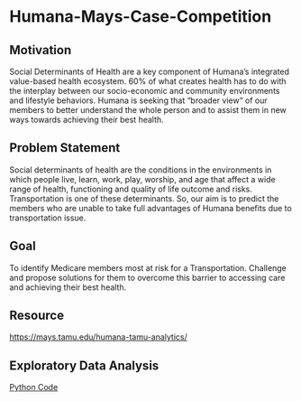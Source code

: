 # Humana-Mays-Case-Competition

## Motivation
Social Determinants of Health are a key component of Humana’s integrated value-based health ecosystem. 60% of what creates health has to do with the interplay between our socio-economic and community environments and lifestyle behaviors. Humana is seeking that “broader view“ of our members to better understand the whole person and to assist them in new ways towards achieving their best health.

## Problem Statement
Social determinants of health are the conditions in the environments in which people live, learn, work, play, worship, and age that affect a wide range of health, functioning and quality of life outcome and risks. Transportation is one of these determinants. So, our aim is to predict the members who are unable to take full advantages of Humana benefits due to transportation issue.

## Goal
To identify Medicare members most at risk for a Transportation. Challenge and propose solutions for them to overcome this barrier to accessing care and achieving their best health.

## Resource
https://mays.tamu.edu/humana-tamu-analytics/

## Exploratory Data Analysis

[Python Code](https://github.com/Harikapenjerla/Humana-Mays-Case-Competition/blob/master/Exploratory_Data_Analysis_HUMANA.ipynb)
